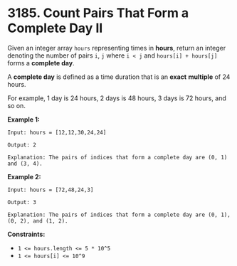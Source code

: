 # 3185. Count Pairs That Form a Complete Day II

Given an integer array `hours` representing times in **hours**, return an integer denoting the number of pairs `i`, `j` where `i < j` and `hours[i] + hours[j]` forms a **complete day**.

A **complete day** is defined as a time duration that is an **exact** **multiple** of 24 hours.

For example, 1 day is 24 hours, 2 days is 48 hours, 3 days is 72 hours, and so on.

**Example 1:**

```()
Input: hours = [12,12,30,24,24]

Output: 2

Explanation: The pairs of indices that form a complete day are (0, 1) and (3, 4).
```

**Example 2:**

```()
Input: hours = [72,48,24,3]

Output: 3

Explanation: The pairs of indices that form a complete day are (0, 1), (0, 2), and (1, 2).
```

**Constraints:**

- `1 <= hours.length <= 5 * 10^5`
- `1 <= hours[i] <= 10^9`
